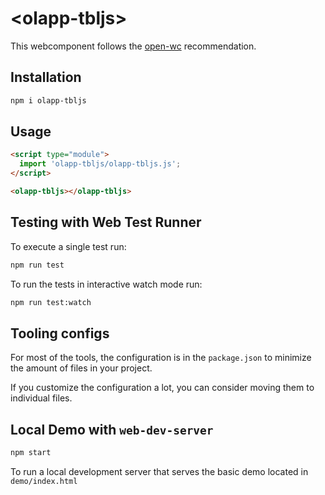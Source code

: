 # \<olapp-tbljs>

This webcomponent follows the [open-wc](https://github.com/open-wc/open-wc) recommendation.

## Installation

```bash
npm i olapp-tbljs
```

## Usage

```html
<script type="module">
  import 'olapp-tbljs/olapp-tbljs.js';
</script>

<olapp-tbljs></olapp-tbljs>
```

## Testing with Web Test Runner

To execute a single test run:

```bash
npm run test
```

To run the tests in interactive watch mode run:

```bash
npm run test:watch
```


## Tooling configs

For most of the tools, the configuration is in the `package.json` to minimize the amount of files in your project.

If you customize the configuration a lot, you can consider moving them to individual files.

## Local Demo with `web-dev-server`

```bash
npm start
```

To run a local development server that serves the basic demo located in `demo/index.html`

